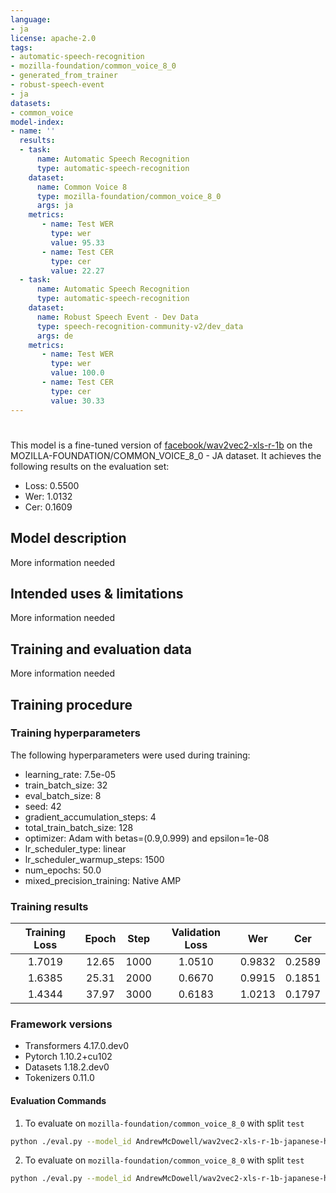 ```yaml
---
language:
- ja
license: apache-2.0
tags:
- automatic-speech-recognition
- mozilla-foundation/common_voice_8_0
- generated_from_trainer
- robust-speech-event
- ja
datasets:
- common_voice
model-index:
- name: ''
  results:
  - task:
      name: Automatic Speech Recognition 
      type: automatic-speech-recognition
    dataset:
      name: Common Voice 8
      type: mozilla-foundation/common_voice_8_0
      args: ja
    metrics:
       - name: Test WER
         type: wer
         value: 95.33
       - name: Test CER
         type: cer
         value: 22.27
  - task:
      name: Automatic Speech Recognition 
      type: automatic-speech-recognition
    dataset:
      name: Robust Speech Event - Dev Data
      type: speech-recognition-community-v2/dev_data
      args: de
    metrics:
       - name: Test WER
         type: wer
         value: 100.0
       - name: Test CER
         type: cer
         value: 30.33
---
```




<!-- This model card has been generated automatically according to the information the Trainer had access to. You
should probably proofread and complete it, then remove this comment. -->

# 

This model is a fine-tuned version of [facebook/wav2vec2-xls-r-1b](https://huggingface.co/facebook/wav2vec2-xls-r-1b) on the MOZILLA-FOUNDATION/COMMON_VOICE_8_0 - JA dataset.
It achieves the following results on the evaluation set:
- Loss: 0.5500
- Wer: 1.0132
- Cer: 0.1609

## Model description

More information needed

## Intended uses & limitations

More information needed

## Training and evaluation data

More information needed

## Training procedure

### Training hyperparameters

The following hyperparameters were used during training:
- learning_rate: 7.5e-05
- train_batch_size: 32
- eval_batch_size: 8
- seed: 42
- gradient_accumulation_steps: 4
- total_train_batch_size: 128
- optimizer: Adam with betas=(0.9,0.999) and epsilon=1e-08
- lr_scheduler_type: linear
- lr_scheduler_warmup_steps: 1500
- num_epochs: 50.0
- mixed_precision_training: Native AMP

### Training results

| Training Loss | Epoch | Step | Validation Loss | Wer    | Cer    |
|:-------------:|:-----:|:----:|:---------------:|:------:|:------:|
| 1.7019        | 12.65 | 1000 | 1.0510          | 0.9832 | 0.2589 |
| 1.6385        | 25.31 | 2000 | 0.6670          | 0.9915 | 0.1851 |
| 1.4344        | 37.97 | 3000 | 0.6183          | 1.0213 | 0.1797 |


### Framework versions

- Transformers 4.17.0.dev0
- Pytorch 1.10.2+cu102
- Datasets 1.18.2.dev0
- Tokenizers 0.11.0


#### Evaluation Commands
1. To evaluate on `mozilla-foundation/common_voice_8_0` with split `test`

```bash
python ./eval.py --model_id AndrewMcDowell/wav2vec2-xls-r-1b-japanese-hiragana-katakana --dataset mozilla-foundation/common_voice_8_0 --config ja --split test --log_outputs
```

2. To evaluate on `mozilla-foundation/common_voice_8_0` with split `test`

```bash
python ./eval.py --model_id AndrewMcDowell/wav2vec2-xls-r-1b-japanese-hiragana-katakana --dataset speech-recognition-community-v2/dev_data --config de --split validation --chunk_length_s 5.0 --stride_length_s 1.0
```
